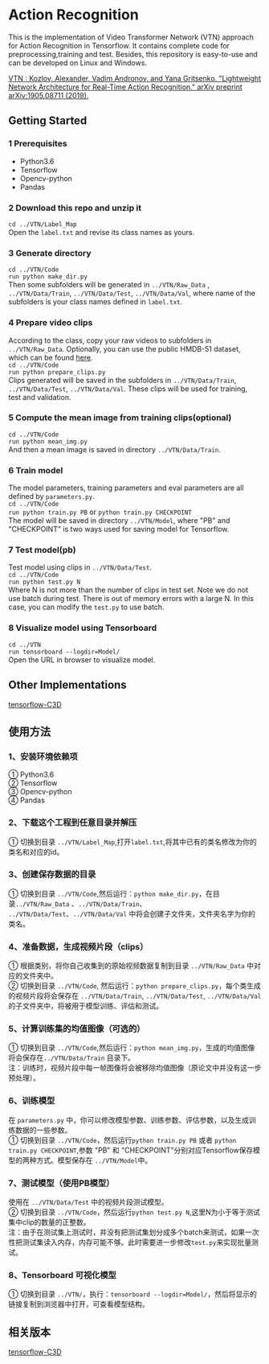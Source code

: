 # Action Recognition
This is the implementation of Video Transformer Network (VTN) approach for Action Recognition in Tensorflow. It contains complete code for preprocessing,training and test. Besides, this repository is easy-to-use and can be developed on Linux and Windows.  

[VTN : Kozlov, Alexander, Vadim Andronov, and Yana Gritsenko. "Lightweight Network Architecture for Real-Time Action Recognition." arXiv preprint arXiv:1905.08711 (2019).](https://arxiv.org/abs/1905.08711)

## Getting Started
### 1 Prerequisites  
* Python3.6  
* Tensorflow  
* Opencv-python  
* Pandas  

### 2 Download this repo and unzip it  
`cd ../VTN/Label_Map`  
Open the `label.txt` and revise its class names as yours.  

### 3 Generate directory  
`cd ../VTN/Code`  
`run python make_dir.py`  
Then some subfolders will be generated in  `../VTN/Raw_Data` , `../VTN/Data/Train`,  `../VTN/Data/Test`, `../VTN/Data/Val`, where name of the subfolders is your class names defined in `label.txt`.  

### 4 Prepare video clips  
According to the class, copy your raw videos to subfolders in `../VTN/Raw_Data`. Optionally, you can use the public HMDB-51 dataset, which can be found [here](http://serre-lab.clps.brown.edu/resource/hmdb-a-large-human-motion-database/).  
`cd ../VTN/Code`  
`run python prepare_clips.py`  
Clips generated will be saved in the subfolders in   `../VTN/Data/Train`,  `../VTN/Data/Test`, `../VTN/Data/Val`. These clips will be used for training, test and validation.  

### 5 Compute the mean image from training clips(optional)  
`cd ../VTN/Code`  
`run python mean_img.py`    
And then a mean image is saved in directory `../VTN/Data/Train`.  

### 6 Train model  
The model parameters, training parameters and eval parameters are all defined by `parameters.py`.  
`cd ../VTN/Code`  
`run python train.py PB` or `python train.py CHECKPOINT`  
The model will be saved in directory `../VTN/Model`, where "PB" and "CHECKPOINT" is two ways used for saving model for Tensorflow.  
 
### 7 Test model(pb)  
Test model using clips in `../VTN/Data/Test`.  
`cd ../VTN/Code`  
`run python test.py N`  
Where N is not more than the number of clips in test set. Note we do not use batch during test. There is out of memory errors with a large N. In this case, you can modify the `test.py` to use batch.    

### 8 Visualize model using Tensorboard  
`cd ../VTN`  
`run tensorboard --logdir=Model/`   
Open the URL in browser to visualize model.  
 
## Other Implementations
[tensorflow-C3D](https://github.com/xiaogangLi/tensorflow-C3D)


## 使用方法  

### 1、安装环境依赖项  
 ① Python3.6  
 ② Tensorflow  
 ③ Opencv-python  
 ④ Pandas  

### 2、下载这个工程到任意目录并解压  
① 切换到目录 `../VTN/Label_Map`,打开`label.txt`,将其中已有的类名修改为你的类名和对应的id。  

### 3、创建保存数据的目录  
① 切换到目录 `../VTN/Code`,然后运行：`python make_dir.py`，在目录`../VTN/Raw_Data` 、`../VTN/Data/Train`、 `../VTN/Data/Test`、`../VTN/Data/Val` 中将会创建子文件夹，文件夹名字为你的类名。  

### 4、准备数据，生成视频片段（clips）  
① 根据类别，将你自己收集到的原始视频数据复制到目录 `../VTN/Raw_Data` 中对应的文件夹中。  
② 切换到目录 `../VTN/Code`, 然后运行：`python prepare_clips.py`，每个类生成的视频片段将会保存在 `../VTN/Data/Train`,  `../VTN/Data/Test`, `../VTN/Data/Val` 的子文件夹中，将被用于模型训练、评估和测试。  

### 5、计算训练集的均值图像（可选的）  
① 切换到目录 `../VTN/Code`,然后运行：`python mean_img.py`，生成的均值图像将会保存在`../VTN/Data/Train` 目录下。  
注：训练时，视频片段中每一帧图像将会被移除均值图像（原论文中并没有这一步预处理）。  

### 6、训练模型  
在 `parameters.py` 中，你可以修改模型参数、训练参数、评估参数，以及生成训练数据的一些参数。  
① 切换到目录 `../VTN/Code`，然后运行`python train.py PB` 或者 `python train.py CHECKPOINT`,参数 "PB" 和 "CHECKPOINT"分别对应Tensorflow保存模型的两种方式。模型保存在 `../VTN/Model`中。  

### 7、测试模型（使用PB模型）  
使用在 `../VTN/Data/Test` 中的视频片段测试模型。  
② 切换到目录 `../VTN/Code`，然后运行`python test.py N`,这里N为小于等于测试集中clip的数量的正整数。  
注：由于在测试集上测试时，并没有把测试集划分成多个batch来测试，如果一次性把测试集读入内存，内存可能不够。此时需要进一步修改`test.py`来实现批量测试。  

### 8、Tensorboard 可视化模型  
① 切换到目录 `../VTN/`，执行：`tensorboard --logdir=Model/`，然后将显示的链接复制到浏览器中打开，可查看模型结构。  

## 相关版本
[tensorflow-C3D](https://github.com/xiaogangLi/tensorflow-C3D)

